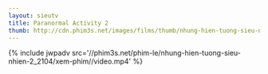 ```yaml
---
layout: sieutv
title: Paranormal Activity 2
thumb: http://cdn.phim3s.net/images/films/thumb/nhung-hien-tuong-sieu-nhien-2-paranormal-activity-2-2010.jpg
---
```

{% include jwpadv src='//phim3s.net/phim-le/nhung-hien-tuong-sieu-nhien-2_2104/xem-phim//video.mp4' %}